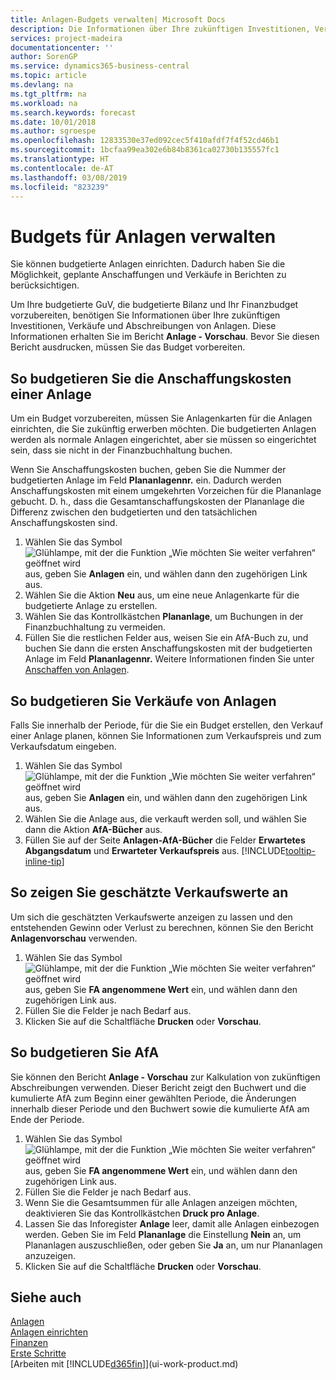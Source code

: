 ```yaml
---
title: Anlagen-Budgets verwalten| Microsoft Docs
description: Die Informationen über Ihre zukünftigen Investitionen, Verkäufe und Abschreibungen von Anlagen, die Ihnen helfen, Budget- und Planungen vorzubereiten.
services: project-madeira
documentationcenter: ''
author: SorenGP
ms.service: dynamics365-business-central
ms.topic: article
ms.devlang: na
ms.tgt_pltfrm: na
ms.workload: na
ms.search.keywords: forecast
ms.date: 10/01/2018
ms.author: sgroespe
ms.openlocfilehash: 12833530e37ed092cec5f410afdf7f4f52cd46b1
ms.sourcegitcommit: 1bcfaa99ea302e6b84b8361ca02730b135557fc1
ms.translationtype: HT
ms.contentlocale: de-AT
ms.lasthandoff: 03/08/2019
ms.locfileid: "823239"
---
```

# <a name="manage-budgets-for-fixed-assets"></a>Budgets für Anlagen verwalten
Sie können budgetierte Anlagen einrichten. Dadurch haben Sie die Möglichkeit, geplante Anschaffungen und Verkäufe in Berichten zu berücksichtigen.  

Um Ihre budgetierte GuV, die budgetierte Bilanz und Ihr Finanzbudget vorzubereiten, benötigen Sie Informationen über Ihre zukünftigen Investitionen, Verkäufe und Abschreibungen von Anlagen. Diese Informationen erhalten Sie im Bericht **Anlage - Vorschau**. Bevor Sie diesen Bericht ausdrucken, müssen Sie das Budget vorbereiten.  

## <a name="to-budget-the-acquisition-cost-of-a-fixed-asset"></a>So budgetieren Sie die Anschaffungskosten einer Anlage
Um ein Budget vorzubereiten, müssen Sie Anlagenkarten für die Anlagen einrichten, die Sie zukünftig erwerben möchten. Die budgetierten Anlagen werden als normale Anlagen eingerichtet, aber sie müssen so eingerichtet sein, dass sie nicht in der Finanzbuchhaltung buchen.

Wenn Sie Anschaffungskosten buchen, geben Sie die Nummer der budgetierten Anlage im Feld **Plananlagennr.** ein. Dadurch werden Anschaffungskosten mit einem umgekehrten Vorzeichen für die Plananlage gebucht. D. h., dass die Gesamtanschaffungskosten der Plananlage die Differenz zwischen den budgetierten und den tatsächlichen Anschaffungskosten sind.

1. Wählen Sie das Symbol ![Glühlampe, mit der die Funktion „Wie möchten Sie weiter verfahren“ geöffnet wird](media/ui-search/search_small.png "Wie möchten Sie weiter verfahren?") aus, geben Sie **Anlagen** ein, und wählen dann den zugehörigen Link aus.
2. Wählen Sie die Aktion **Neu** aus, um eine neue Anlagenkarte für die budgetierte Anlage zu erstellen.
3. Wählen Sie das Kontrollkästchen **Plananlage**, um Buchungen in der Finanzbuchhaltung zu vermeiden.
4. Füllen Sie die restlichen Felder aus, weisen Sie ein AfA-Buch zu, und buchen Sie dann die ersten Anschaffungskosten mit der budgetierten Anlage im Feld **Plananlagennr.** Weitere Informationen finden Sie unter [Anschaffen von Anlagen](fa-how-acquire.md).

## <a name="to-budget-the-disposal-of-a-fixed-asset"></a>So budgetieren Sie Verkäufe von Anlagen
Falls Sie innerhalb der Periode, für die Sie ein Budget erstellen, den Verkauf einer Anlage planen, können Sie Informationen zum Verkaufspreis und zum Verkaufsdatum eingeben.

1. Wählen Sie das Symbol ![Glühlampe, mit der die Funktion „Wie möchten Sie weiter verfahren“ geöffnet wird](media/ui-search/search_small.png "Wie möchten Sie weiter verfahren?") aus, geben Sie **Anlagen** ein, und wählen dann den zugehörigen Link aus.
2. Wählen Sie die Anlage aus, die verkauft werden soll, und wählen Sie dann die Aktion **AfA-Bücher** aus.
3. Füllen Sie auf der Seite **Anlagen-AfA-Bücher** die Felder **Erwartetes Abgangsdatum** und **Erwarteter Verkaufspreis** aus. [!INCLUDE[tooltip-inline-tip](includes/tooltip-inline-tip_md.md)]

## <a name="to-view-projected-disposal-values"></a>So zeigen Sie geschätzte Verkaufswerte an
Um sich die geschätzten Verkaufswerte anzeigen zu lassen und den entstehenden Gewinn oder Verlust zu berechnen, können Sie den Bericht **Anlagenvorschau** verwenden.

1. Wählen Sie das Symbol ![Glühlampe, mit der die Funktion „Wie möchten Sie weiter verfahren“ geöffnet wird](media/ui-search/search_small.png "Wie möchten Sie weiter verfahren?") aus, geben Sie **FA angenommene Wert** ein, und wählen dann den zugehörigen Link aus.
2. Füllen Sie die Felder je nach Bedarf aus.
3. Klicken Sie auf die Schaltfläche **Drucken** oder **Vorschau**.

## <a name="to-budget-depreciation"></a>So budgetieren Sie AfA
Sie können den Bericht **Anlage - Vorschau** zur Kalkulation von zukünftigen Abschreibungen verwenden. Dieser Bericht zeigt den Buchwert und die kumulierte AfA zum Beginn einer gewählten Periode, die Änderungen innerhalb dieser Periode und den Buchwert sowie die kumulierte AfA am Ende der Periode.

1. Wählen Sie das Symbol ![Glühlampe, mit der die Funktion „Wie möchten Sie weiter verfahren“ geöffnet wird](media/ui-search/search_small.png "Wie möchten Sie weiter verfahren?") aus, geben Sie **FA angenommene Wert** ein, und wählen dann den zugehörigen Link aus.
2. Füllen Sie die Felder je nach Bedarf aus.
3. Wenn Sie die Gesamtsummen für alle Anlagen anzeigen möchten, deaktivieren Sie das Kontrollkästchen **Druck pro Anlage**.
4. Lassen Sie das Inforegister **Anlage** leer, damit alle Anlagen einbezogen werden. Geben Sie im Feld **Plananlage** die Einstellung **Nein** an, um Plananlagen auszuschließen, oder geben Sie **Ja** an, um nur Plananlagen anzuzeigen.
5. Klicken Sie auf die Schaltfläche **Drucken** oder **Vorschau**.

## <a name="see-also"></a>Siehe auch
[Anlagen](fa-manage.md)  
[Anlagen einrichten](fa-setup.md)  
[Finanzen](finance.md)  
[Erste Schritte](product-get-started.md)  
[Arbeiten mit [!INCLUDE[d365fin](includes/d365fin_md.md)]](ui-work-product.md)
